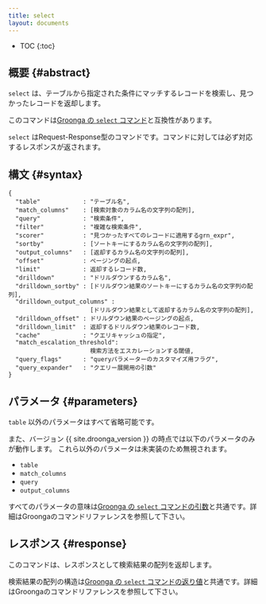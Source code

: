 ```yaml
---
title: select
layout: documents
---
```


* TOC
{:toc}

## 概要 {#abstract}

`select` は、テーブルから指定された条件にマッチするレコードを検索し、見つかったレコードを返却します。

このコマンドは[Groonga の `select` コマンド](http://groonga.org/ja/docs/reference/commands/select.html)と互換性があります。

`select` はRequest-Response型のコマンドです。コマンドに対しては必ず対応するレスポンスが返されます。

## 構文 {#syntax}

    {
      "table"            : "テーブル名",
      "match_columns"    : [検索対象のカラム名の文字列の配列],
      "query"            : "検索条件",
      "filter"           : "複雑な検索条件",
      "scorer"           : "見つかったすべてのレコードに適用するgrn_expr",
      "sortby"           : [ソートキーにするカラム名の文字列の配列],
      "output_columns"   : [返却するカラム名の文字列の配列],
      "offset"           : ページングの起点,
      "limit"            : 返却するレコード数,
      "drilldown"        : "ドリルダウンするカラム名",
      "drilldown_sortby" : [ドリルダウン結果のソートキーにするカラム名の文字列の配列],
      "drilldown_output_columns" :
                           [ドリルダウン結果として返却するカラム名の文字列の配列],
      "drilldown_offset" : ドリルダウン結果のページングの起点,
      "drilldown_limit"  : 返却するドリルダウン結果のレコード数,
      "cache"            : "クエリキャッシュの指定",
      "match_escalation_threshold":
                           検索方法をエスカレーションする閾値,
      "query_flags"      : "queryパラメーターのカスタマイズ用フラグ",
      "query_expander"   : "クエリー展開用の引数"
    }

## パラメータ {#parameters}

`table` 以外のパラメータはすべて省略可能です。

また、バージョン {{ site.droonga_version }} の時点では以下のパラメータのみが動作します。
これら以外のパラメータは未実装のため無視されます。

 * `table`
 * `match_columns`
 * `query`
 * `output_columns`

すべてのパラメータの意味は[Groonga の `select` コマンドの引数](http://groonga.org/ja/docs/reference/commands/select.html#parameters)と共通です。詳細はGroongaのコマンドリファレンスを参照して下さい。


## レスポンス {#response}

このコマンドは、レスポンスとして検索結果の配列を返却します。

検索結果の配列の構造は[Groonga の `select` コマンドの返り値](http://groonga.org/ja/docs/reference/commands/select.html#id6)と共通です。詳細はGroongaのコマンドリファレンスを参照して下さい。

